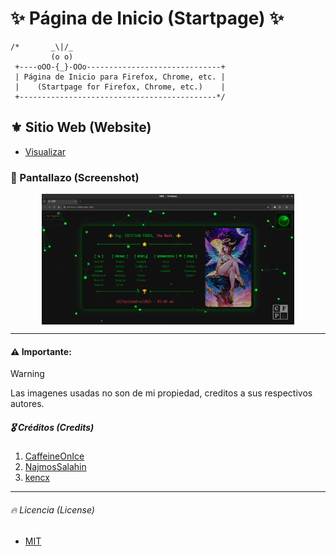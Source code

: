 # :sparkles: Página de Inicio (Startpage) :sparkles:

```
/*       _\|/_
         (o o)
 +----oOO-{_}-OOo------------------------------+
 | Página de Inicio para Firefox, Chrome, etc. |
 |    (Startpage for Firefox, Chrome, etc.)    |
 +--------------------------------------------*/
```

## :fleur_de_lis: Sitio Web (Website)

- [Visualizar](https://cristianperea88.github.io)

### :camera_flash: Pantallazo (Screenshot)

 <p align="center">
          <img src="imagen.png" alt="Pantallazo - (Screenshot)" align="center" width="80%"/>
 </p>

---

#### :warning: Importante:

> [!WARNING]
> Las imagenes usadas no son de mi propiedad, creditos a sus respectivos autores.

[^1]: [Referencia](https://cristianperea88.github.io)

##### :medal_military: Créditos (Credits)

1. [CaffeineOnIce](https://github.com/CaffeineOnIce/startpage)
2. [NajmosSalahin](https://github.com/NajmosSalahin/startpage)
3. [kencx](https://github.com/kencx/startpage)

---

###### :fire: Licencia (License)

- [MIT](LICENSE)
